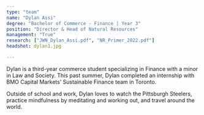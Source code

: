 ```yaml
---
type: "team"
name: "Dylan Assi"
degree: "Bachelor of Commerce - Finance | Year 3"
position: "Director & Head of Natural Resources"
management: "True"
research: ["JWN_Dylan_Assi.pdf", "NR_Primer_2022.pdf"]
headshot: dylan1.jpg

---
```


Dylan is a third-year commerce student specializing in Finance with a minor in Law and Society. This past summer, Dylan completed an internship with BMO Capital Markets’ Sustainable Finance team in Toronto. 

Outside of school and work, Dylan loves to watch the Pittsburgh Steelers, practice mindfulness by meditating and working out, and travel around the world.

